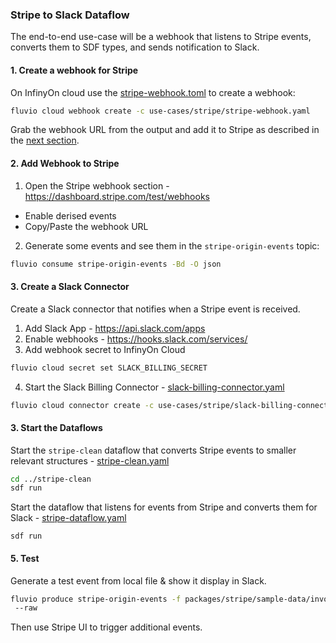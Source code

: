 ### Stripe to Slack Dataflow

The end-to-end use-case will be a webhook that listens to Stripe events, converts them to SDF types, and sends notification to Slack.


#### 1. Create a webhook for Stripe 

On InfinyOn cloud use the [stripe-webhook.toml](./stripe-webhook.yaml) to create a webhook:

  ```bash
  fluvio cloud webhook create -c use-cases/stripe/stripe-webhook.yaml
  ```

Grab the webhook URL from the output and add it to Stripe as described in the [next section](#2-add-webhook-to-stripe).


#### 2. Add Webhook to Stripe

1. Open the Stripe webhook section - https://dashboard.stripe.com/test/webhooks
  - Enable derised events
  - Copy/Paste the webhook URL


2. Generate some events and see them in the `stripe-origin-events` topic:

  ```bash 
  fluvio consume stripe-origin-events -Bd -O json
  ```

#### 3. Create a Slack Connector

Create a Slack connector that notifies when a Stripe event is received.

1. Add Slack App - https://api.slack.com/apps
2. Enable webhooks - https://hooks.slack.com/services/
3. Add webhook secret to InfinyOn Cloud

  ```bash
  fluvio cloud secret set SLACK_BILLING_SECRET
  ```

4. Start the Slack Billing Connector - [slack-billing-connector.yaml](./use-cases/stripe/slack-billing-connector.yaml)

  ```bash
  fluvio cloud connector create -c use-cases/stripe/slack-billing-connector.yaml
  ```

#### 3. Start the Dataflows

Start the `stripe-clean` dataflow that converts Stripe events to smaller relevant structures - [stripe-clean.yaml](../stripe-clean/dataflow.yaml)

```bash
cd ../stripe-clean
sdf run
```

Start the dataflow that listens for events from Stripe and converts them for Slack - [stripe-dataflow.yaml](dataflow.yaml)

```
sdf run
```

#### 5. Test

Generate a test event from local file & show it display in Slack.

```bash
fluvio produce stripe-origin-events -f packages/stripe/sample-data/invoice-created.json
 --raw
```

Then use Stripe UI to trigger additional events.
